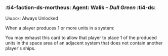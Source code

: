 ### :ti4-faction-ds-mortheus: **Agent**: Walik – _Dull Green_ :ti4-ds:
<span style="font-variant:small-caps;">Unlock</span>: Always Unlocked

When a player produces 1 or more units in a system:

You may exhaust this card to allow that player to place 1 of the produced units in the space area of an adjacent system that does not contain another player's ships.
